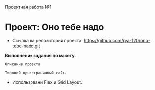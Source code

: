 Проектная работа №1

# Проект: Оно тебе надо

* Ссылка на репозиторий проекта: https://github.com/ilya-120/ono-tebe-nado.git
  
**Выполнение задания по макету.**

    Описание проекта

    Типовой одностраничный сайт. 
    
* Использовани Flex и Grid Layout.

